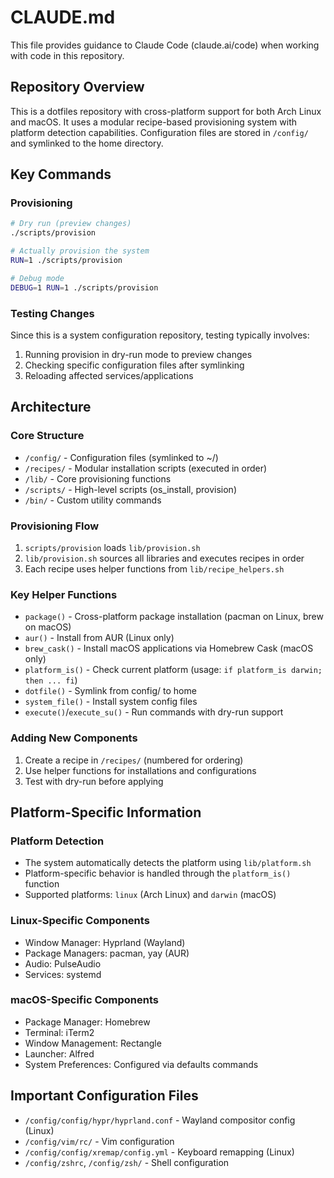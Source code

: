 # CLAUDE.md

This file provides guidance to Claude Code (claude.ai/code) when working with code in this repository.

## Repository Overview

This is a dotfiles repository with cross-platform support for both Arch Linux and macOS. It uses a modular recipe-based provisioning system with platform detection capabilities. Configuration files are stored in `/config/` and symlinked to the home directory.

## Key Commands

### Provisioning
```bash
# Dry run (preview changes)
./scripts/provision

# Actually provision the system
RUN=1 ./scripts/provision

# Debug mode
DEBUG=1 RUN=1 ./scripts/provision
```

### Testing Changes
Since this is a system configuration repository, testing typically involves:
1. Running provision in dry-run mode to preview changes
2. Checking specific configuration files after symlinking
3. Reloading affected services/applications

## Architecture

### Core Structure
- `/config/` - Configuration files (symlinked to ~/)
- `/recipes/` - Modular installation scripts (executed in order)
- `/lib/` - Core provisioning functions
- `/scripts/` - High-level scripts (os_install, provision)
- `/bin/` - Custom utility commands

### Provisioning Flow
1. `scripts/provision` loads `lib/provision.sh`
2. `lib/provision.sh` sources all libraries and executes recipes in order
3. Each recipe uses helper functions from `lib/recipe_helpers.sh`

### Key Helper Functions
- `package()` - Cross-platform package installation (pacman on Linux, brew on macOS)
- `aur()` - Install from AUR (Linux only)
- `brew_cask()` - Install macOS applications via Homebrew Cask (macOS only)
- `platform_is()` - Check current platform (usage: `if platform_is darwin; then ... fi`)
- `dotfile()` - Symlink from config/ to home
- `system_file()` - Install system config files
- `execute()`/`execute_su()` - Run commands with dry-run support

### Adding New Components
1. Create a recipe in `/recipes/` (numbered for ordering)
2. Use helper functions for installations and configurations
3. Test with dry-run before applying

## Platform-Specific Information

### Platform Detection
- The system automatically detects the platform using `lib/platform.sh`
- Platform-specific behavior is handled through the `platform_is()` function
- Supported platforms: `linux` (Arch Linux) and `darwin` (macOS)

### Linux-Specific Components
- Window Manager: Hyprland (Wayland)
- Package Managers: pacman, yay (AUR)
- Audio: PulseAudio
- Services: systemd

### macOS-Specific Components
- Package Manager: Homebrew
- Terminal: iTerm2
- Window Management: Rectangle
- Launcher: Alfred
- System Preferences: Configured via defaults commands

## Important Configuration Files
- `/config/config/hypr/hyprland.conf` - Wayland compositor config (Linux)
- `/config/vim/rc/` - Vim configuration
- `/config/config/xremap/config.yml` - Keyboard remapping (Linux)
- `/config/zshrc`, `/config/zsh/` - Shell configuration